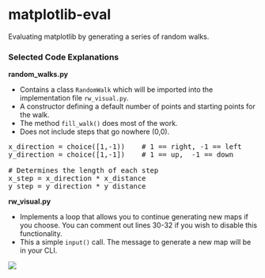 # matplotlib-eval

Evaluating matplotlib by generating a series of random walks.

### Selected Code Explanations

**random_walks.py**

* Contains a class `RandomWalk` which will be imported into the implementation file `rw_visual.py`.
* A constructor defining a default number of points and starting points for the walk.
* The method `fill_walk()` does most of the work.
* Does not include steps that go nowhere (0,0).

<pre>
x_direction = choice([1,-1))    # 1 == right, -1 == left
y_direction = choice([1,-1])    # 1 == up,  -1 == down

# Determines the length of each step
x_step = x_direction * x_distance
y_step = y_direction * y_distance
</pre> 

**rw_visual.py**

* Implements a loop that allows you to continue generating new maps if you choose. You can comment out lines 30-32 if you wish to disable this functionality.
* This a simple `input()` call. The message to generate a new map will be in your CLI.

![](https://assets.codepen.io/2154393/random_walk_example_001.png)
